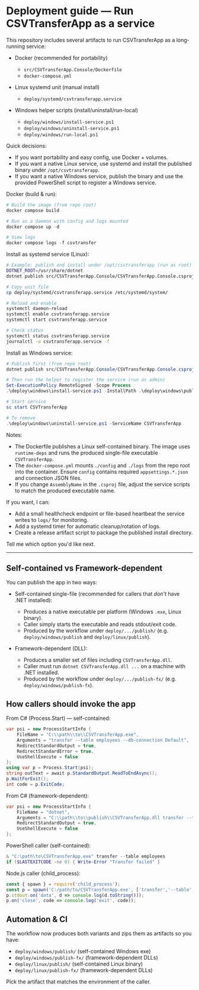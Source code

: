 # Deployment guide — Run CSVTransferApp as a service

This repository includes several artifacts to run CSVTransferApp as a long-running service:

- Docker (recommended for portability)
  - `src/CSVTransferApp.Console/Dockerfile`
  - `docker-compose.yml`

- Linux systemd unit (manual install)
  - `deploy/systemd/csvtransferapp.service`

- Windows helper scripts (install/uninstall/run-local)
  - `deploy/windows/install-service.ps1`
  - `deploy/windows/uninstall-service.ps1`
  - `deploy/windows/run-local.ps1`

Quick decisions:
- If you want portability and easy config, use Docker + volumes.
- If you want a native Linux service, use systemd and install the published binary under `/opt/csvtransferapp`.
- If you want a native Windows service, publish the binary and use the provided PowerShell script to register a Windows service.

Docker (build & run):

```powershell
# Build the image (from repo root)
docker compose build

# Run as a daemon with config and logs mounted
docker compose up -d

# View logs
docker compose logs -f csvtransfer
```

Install as systemd service (Linux):

```bash
# Example: publish and install under /opt/csvtransferapp (run as root)
DOTNET_ROOT=/usr/share/dotnet
dotnet publish src/CSVTransferApp.Console/CSVTransferApp.Console.csproj -c Release -r linux-x64 --self-contained true /p:PublishSingleFile=true -o /opt/csvtransferapp

# Copy unit file
cp deploy/systemd/csvtransferapp.service /etc/systemd/system/

# Reload and enable
systemctl daemon-reload
systemctl enable csvtransferapp.service
systemctl start csvtransferapp.service

# Check status
systemctl status csvtransferapp.service
journalctl -u csvtransferapp.service -f
```

Install as Windows service:

```powershell
# Publish first (from repo root)
dotnet publish src/CSVTransferApp.Console/CSVTransferApp.Console.csproj -c Release -r win-x64 --self-contained true /p:PublishSingleFile=true -o .\deploy\windows\publish

# Then run the helper to register the service (run as admin)
Set-ExecutionPolicy RemoteSigned -Scope Process
.\deploy\windows\install-service.ps1 -InstallPath .\deploy\windows\publish -ServiceName CSVTransferApp

# Start service
sc start CSVTransferApp

# To remove
.\deploy\windows\uninstall-service.ps1 -ServiceName CSVTransferApp
```

Notes:
- The Dockerfile publishes a Linux self-contained binary. The image uses `runtime-deps` and runs the produced single-file executable `CSVTransferApp`.
- The `docker-compose.yml` mounts `./config` and `./logs` from the repo root into the container. Ensure `config` contains required `appsettings.*.json` and connection JSON files.
- If you change `AssemblyName` in the `.csproj` file, adjust the service scripts to match the produced executable name.

If you want, I can:
- Add a small healthcheck endpoint or file-based heartbeat the service writes to `logs/` for monitoring.
- Add a systemd timer for automatic cleanup/rotation of logs.
- Create a release artifact script to package the published install directory.

Tell me which option you'd like next.

---

Self-contained vs Framework-dependent
------------------------------------

You can publish the app in two ways:

- Self-contained single-file (recommended for callers that *don't* have .NET installed):
  - Produces a native executable per platform (Windows `.exe`, Linux binary).
  - Caller simply starts the executable and reads stdout/exit code.
  - Produced by the workflow under `deploy/.../publish/` (e.g. `deploy/windows/publish` and `deploy/linux/publish`).

- Framework-dependent (DLL):
  - Produces a smaller set of files including `CSVTransferApp.dll`.
  - Caller must run `dotnet CSVTransferApp.dll ...` on a machine with .NET installed.
  - Produced by the workflow under `deploy/.../publish-fx/` (e.g. `deploy/windows/publish-fx`).

How callers should invoke the app
--------------------------------

From C# (Process.Start) — self-contained:

```csharp
var psi = new ProcessStartInfo {
    FileName = "C:\\path\\to\\CSVTransferApp.exe",
    Arguments = "transfer --table employees --db-connection Default",
    RedirectStandardOutput = true,
    RedirectStandardError = true,
    UseShellExecute = false
};
using var p = Process.Start(psi);
string outText = await p.StandardOutput.ReadToEndAsync();
p.WaitForExit();
int code = p.ExitCode;
```

From C# (framework-dependent):

```csharp
var psi = new ProcessStartInfo {
    FileName = "dotnet",
    Arguments = "C:\\path\\to\\publish\\CSVTransferApp.dll transfer --table employees",
    RedirectStandardOutput = true,
    UseShellExecute = false
};
```

PowerShell caller (self-contained):

```powershell
& "C:\path\to\CSVTransferApp.exe" transfer --table employees
if ($LASTEXITCODE -ne 0) { Write-Error "Transfer failed" }
```

Node.js caller (child_process):

```js
const { spawn } = require('child_process');
const p = spawn('C:/path/to/CSVTransferApp.exe', ['transfer','--table','employees']);
p.stdout.on('data', d => console.log(d.toString()));
p.on('close', code => console.log('exit', code));
```

Automation & CI
----------------
The workflow now produces both variants and zips them as artifacts so you have:

- `deploy/windows/publish/` (self-contained Windows exe)
- `deploy/windows/publish-fx/` (framework-dependent DLLs)
- `deploy/linux/publish/` (self-contained Linux binary)
- `deploy/linux/publish-fx/` (framework-dependent DLLs)

Pick the artifact that matches the environment of the caller.